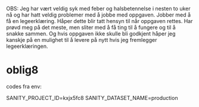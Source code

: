 OBS: Jeg har vært veldig syk med feber og halsbetennelse i nesten to uker nå og har hatt veldig problemer med å jobbe med oppgaven. Jobber med å få en legeerklæring. Håper dette blir tatt hensyn til når oppgaven rettes. Har prøvd meg på det meste, men sliter med å få ting til å fungere og til å snakke sammen. Og hvis oppgaven ikke skulle bli godkjent håper jeg kanskje på en mulighet til å levere på nytt hvis jeg fremlegger legeerklæringen. 



# oblig8

codes fra env: 

SANITY_PROJECT_ID=kxjx5fc8
SANITY_DATASET_NAME=production
